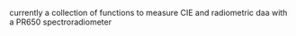 currently a collection of functions to measure CIE and radiometric daa with a PR650 spectroradiometer
